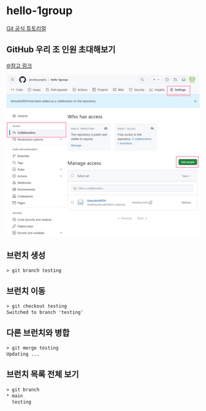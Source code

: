 # hello-1group

[Git 공식 튜토리얼](https://git-scm.com/book/ko/v2)

## GitHub 우리 조 인원 초대해보기

[🌐참고 링크](https://docs.github.com/ko/repositories/managing-your-repositorys-settings-and-features/managing-repository-settings/managing-teams-and-people-with-access-to-your-repository)

![저장소 설정 메뉴](./img/collaborators.jpg)

## 브런치 생성

```
> git branch testing
```

## 브런치 이동
```
> git checkout testing
Switched to branch 'testing'
```

## 다른 브런치와 병합
```
> git merge testing
Updating ...
```

## 브런치 목록 전체 보기
```
> git branch
* main
  testing
```